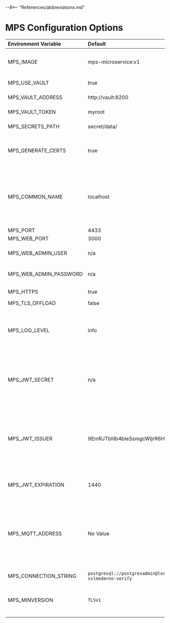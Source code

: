 --8<-- "References/abbreviations.md"
# MPS Configuration Options

| Environment Variable       | Default                | Description |
| :------------------------- | :--------------------- | :-- |
| MPS_IMAGE                  | mps-microservice:v1  | Only used when using docker-compose.yml. Specifies image to use for MPS |
| MPS_USE_VAULT              | true                 | Whether or not the vault should be used |
| MPS_VAULT_ADDRESS          | http://vault:8200    | Address of where the vault is hosted |
| MPS_VAULT_TOKEN            | myroot               | Token used to access the vault |
| MPS_SECRETS_PATH           | secret/data/         | Path to where secrets are stored in the vault |
| MPS_GENERATE_CERTS         | true                 | Enables/Disables generation of self signed certificates based on MPS_COMMON_NAME |
| MPS_COMMON_NAME            | localhost            |  Development system's IP address. <br> **Note:** For this guide, you **cannot** use localhost because the managed device would be unable to reach the MPS and RPS servers. | For this guide, the address will be used in a self-signed certificate. It may be an IP address or FQDN in real world deployment. |
| MPS_PORT                   | 4433                 | |
| MPS_WEB_PORT               | 3000                 | |
| MPS_WEB_ADMIN_USER         | n/a                  | Specifies the username for API authentication |
| MPS_WEB_ADMIN_PASSWORD     | n/a                  | Specifies the password for API authentication |
| MPS_HTTPS                  | true                 | Specifies whether or not to enable https      |
| MPS_TLS_OFFLOAD            | false                | |
| MPS_LOG_LEVEL              | info                 | Controls the level of logging provided in the service. Options are (in order of increasing detail): `error`, `warn`, `info`, `verbose`, `debug`, and `silly`. |
| MPS_JWT_SECRET             | n/a                  | Secret used for generating a JWT Token. IMPORTANT: This must match the `secret` in your `Kong.yaml` file for the jwt plugin configuration.
| MPS_JWT_ISSUER             | 9EmRJTbIiIb4bIeSsmgcWIjrR6HyETqc | The issuer that will be populated in the token. This is a not considered a secret. IMPORTANT: This must match the `key:` property in the `Kong.yaml` file for the jwt plugin configuration.
| MPS_JWT_EXPIRATION         | 1440                 | The default expiration in minutes for the JWT Token. Default is 24 hours. |
| MPS_MQTT_ADDRESS            | No Value   | Address of where the mqtt broker is hosted. Mqtt container is named `mosquitto` and is open to port `8883`. Thus unless setting are changed the value should be either empty (off) or `mqtt://mosquitto:8883` (on) |
| MPS_CONNECTION_STRING        | `postgresql://postgresadmin@localhost:5432/mpsdb?sslmode=no-verify` | The database connection string | 
| MPS_MINVERSION        | `TLSv1` | minimum TLS versio.n TLSv1, TLSv1.1, TLSv1.2, TLSv1.3 are the supported TLS versions |

